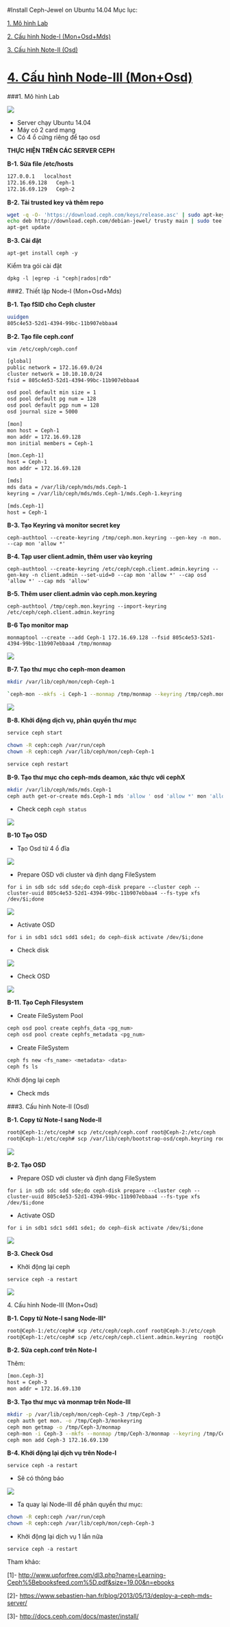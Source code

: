 #Install Ceph-Jewel on Ubuntu 14.04
Mục lục:

[1. Mô hình Lab](#1)

[2. Cấu hình Node-I (Mon+Osd+Mds)](#2)

[3. Cấu hình Note-II (Osd)](#3)

[4. Cấu hình Node-III (Mon+Osd)](#4)
========================

<a name="1"></a>
###1. Mô hình Lab

<img src=http://i.imgur.com/aEGR37o.png>

- Server chạy Ubuntu 14.04
- Máy có 2 card mạng
- Có 4 ổ cứng riêng để tạo osd

**THỰC HIỆN TRÊN CÁC SERVER CEPH**

**B-1. Sửa file /etc/hosts**

```sh
127.0.0.1	localhost
172.16.69.128	Ceph-1
172.16.69.129	Ceph-2
```

**B-2. Tải trusted key và thêm repo**

```sh
wget -q -O- 'https://download.ceph.com/keys/release.asc' | sudo apt-key add -
echo deb http://download.ceph.com/debian-jewel/ trusty main | sudo tee /etc/apt/sources.list.d/ceph.list
apt-get update
```

**B-3. Cài đặt**

`apt-get install ceph -y`

Kiểm tra gói cài đặt

`dpkg -l |egrep -i "ceph|rados|rdb"`

<a name="2"></a>
###2. Thiết lập Node-I (Mon+Osd+Mds)

**B-1. Tạo fSID cho Ceph cluster**

```sh
uuidgen
805c4e53-52d1-4394-99bc-11b907ebbaa4
```

**B-2. Tạo file ceph.conf**

`vim /etc/ceph/ceph.conf`

```sh
[global]
public network = 172.16.69.0/24
cluster network = 10.10.10.0/24
fsid = 805c4e53-52d1-4394-99bc-11b907ebbaa4

osd pool default min size = 1
osd pool default pg num = 128
osd pool default pgp num = 128
osd journal size = 5000

[mon]
mon host = Ceph-1
mon addr = 172.16.69.128
mon initial members = Ceph-1

[mon.Ceph-1]
host = Ceph-1
mon addr = 172.16.69.128

[mds]
mds data = /var/lib/ceph/mds/mds.Ceph-1
keyring = /var/lib/ceph/mds/mds.Ceph-1/mds.Ceph-1.keyring

[mds.Ceph-1]
host = Ceph-1
```

**B-3. Tạo Keyring và monitor secret key**

`ceph-authtool --create-keyring /tmp/ceph.mon.keyring --gen-key -n mon. --cap mon 'allow *'`

**B-4. Tạp user client.admin, thêm user vào keyring**

`ceph-authtool --create-keyring /etc/ceph/ceph.client.admin.keyring --gen-key -n client.admin --set-uid=0 --cap mon 'allow *' --cap osd 'allow *' --cap mds 'allow'`

**B-5. Thêm user client.admin vào ceph.mon.keyring**

`ceph-authtool /tmp/ceph.mon.keyring --import-keyring /etc/ceph/ceph.client.admin.keyring`

**B-6 Tạo monitor map**

`monmaptool --create --add Ceph-1 172.16.69.128 --fsid 805c4e53-52d1-4394-99bc-11b907ebbaa4 /tmp/monmap`

<img src=http://i.imgur.com/ECeA7Ay.png>

**B-7. Tạo thư mục cho ceph-mon deamon**

```sh
mkdir /var/lib/ceph/mon/ceph-Ceph-1

`ceph-mon --mkfs -i Ceph-1 --monmap /tmp/monmap --keyring /tmp/ceph.mon.keyring`
```

<img src=http://i.imgur.com/4Fr6cTT.png>

**B-8. Khởi động dịch vụ, phân quyền thư mục**

```sh
service ceph start 

chown -R ceph:ceph /var/run/ceph
chown -R ceph:ceph /var/lib/ceph/mon/ceph-Ceph-1

service ceph restart
```

**B-9. Tạo thư mục cho ceph-mds deamon, xác thực với cephX**

```sh
mkdir /var/lib/ceph/mds/mds.Ceph-1
ceph auth get-or-create mds.Ceph-1 mds 'allow ' osd 'allow *' mon 'allow rwx' > /var/lib/ceph/mds/mds.Ceph-1/mds.Ceph-1.keyring
```

- Check ceph
`ceph status`

<img src=http://i.imgur.com/oJSFtiI.png>

**B-10 Tạo OSD**

- Tạo Osd từ 4 ổ đĩa

<img src=http://i.imgur.com/JUmcTw5.png>

- Prepare OSD với cluster và định dạng FileSystem

`for i in sdb sdc sdd sde;do ceph-disk prepare --cluster ceph --cluster-uuid 805c4e53-52d1-4394-99bc-11b907ebbaa4 --fs-type xfs /dev/$i;done`

<img src=http://i.imgur.com/v30rtth.png>

- Activate OSD

`for i in sdb1 sdc1 sdd1 sde1; do ceph-disk activate /dev/$i;done`

- Check disk

<img src=http://i.imgur.com/PnZecen.png>

- Check OSD

<img src=http://i.imgur.com/JOnEOAz.png>

**B-11. Tạo Ceph Filesystem**

- Create FileSystem Pool

```sh
ceph osd pool create cephfs_data <pg_num>
ceph osd pool create cephfs_metadata <pg_num>
```

- Create FileSystem
```sh
ceph fs new <fs_name> <metadata> <data>
ceph fs ls
```

Khởi động lại ceph

- Check mds

<im src=http://i.imgur.com/Wq0NSj2.png>


<a name="3"></a>
###3. Cấu hình Note-II (Osd)

**B-1. Copy từ Note-I sang Node-II**

```sh
root@Ceph-1:/etc/ceph# scp /etc/ceph/ceph.conf root@Ceph-2:/etc/ceph
root@Ceph-1:/etc/ceph# scp /var/lib/ceph/bootstrap-osd/ceph.keyring root@Ceph-2:/var/lib/ceph/bootstrap-osd`
```

<img src=http://i.imgur.com/YzPXiiO.png>

**B-2. Tạo OSD**

- Prepare OSD với cluster và định dạng FileSystem

`for i in sdb sdc sdd sde;do ceph-disk prepare --cluster ceph --cluster-uuid 805c4e53-52d1-4394-99bc-11b907ebbaa4 --fs-type xfs /dev/$i;done`

- Activate OSD

`for i in sdb1 sdc1 sdd1 sde1; do ceph-disk activate /dev/$i;done`

<img src=http://i.imgur.com/UKI33XL.png>

**B-3. Check Osd**

- Khởi động lại ceph

`service ceph -a restart`

<img src=http://i.imgur.com/IciLdGp.png>

<a name="4"></a>
4. Cấu hình Node-III (Mon+Osd)

**B-1. Copy từ Note-I sang Node-III***
```sh
root@Ceph-1:/etc/ceph# scp /etc/ceph/ceph.conf root@Ceph-3:/etc/ceph
root@Ceph-1:/etc/ceph# scp /etc/ceph/ceph.client.admin.keyring  root@Ceph-3:/etc/ceph
```

**B-2. Sửa ceph.conf trên Note-I**

Thêm:
```sh
[mon.Ceph-3]
host = Ceph-3
mon addr = 172.16.69.130
```

**B-3. Tạo thư mục và monmap trên Node-III**
```sh
mkdir -p /var/lib/ceph/mon/ceph-Ceph-3 /tmp/Ceph-3
ceph auth get mon. -o /tmp/Ceph-3/monkeyring
ceph mon getmap -o /tmp/Ceph-3/monmap
ceph-mon -i Ceph-3 --mkfs --monmap /tmp/Ceph-3/monmap --keyring /tmp/Ceph-3/monkeyring
ceph mon add Ceph-3 172.16.69.130
```

**B-4. Khởi động lại dịch vụ trên Node-I**

`service ceph -a restart`

- Sẽ có thông báo 

<img src=http://i.imgur.com/1zmgoN7.png>

- Ta quay lại Node-III để phân quyền thư mục:
```sh
chown -R ceph:ceph /var/run/ceph
chown -R ceph:ceph /var/lib/ceph/mon/ceph-Ceph-3
```

- Khởi động lại dịch vụ 1 lần nữa

`service ceph -a restart`


Tham khảo:

[1]- http://www.upforfree.com/dl3.php?name=Learning-Ceph%5Bebooksfeed.com%5D.pdf&size=19.00&n=ebooks

[2]- https://www.sebastien-han.fr/blog/2013/05/13/deploy-a-ceph-mds-server/ 

[3]- http://docs.ceph.com/docs/master/install/